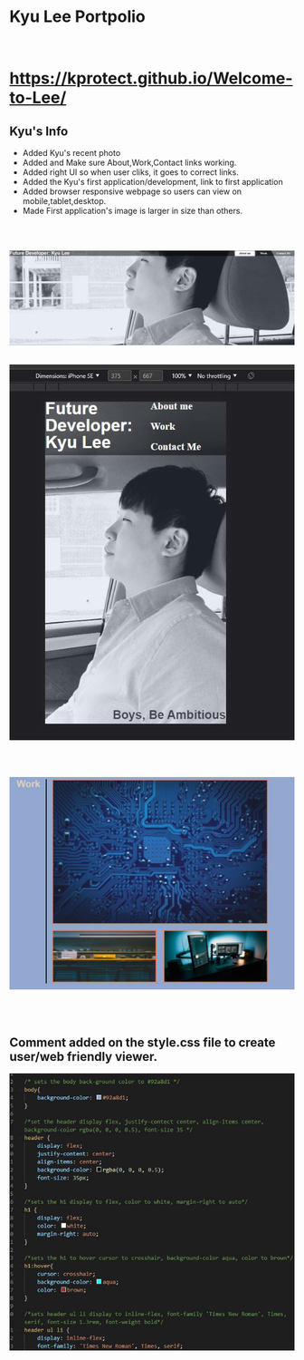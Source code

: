 # Kyu Lee Portpolio
<br>

# https://kprotect.github.io/Welcome-to-Lee/

## Kyu's Info
* Added Kyu's recent photo
* Added and Make sure About,Work,Contact links working.
* Added right UI so when user cliks, it goes to correct links.
* Added the Kyu's first application/development, link to first application
* Added browser responsive webpage so users can view on mobile,tablet,desktop.
* Made First application's image is larger in size than others.

<br>
<br>


![Main](https://github.com/kProtect/Welcome-to-Lee/blob/main/img/Main.JPG?raw=true)
<br>
<br>


![Responsive](https://github.com/kProtect/Welcome-to-Lee/blob/main/img/Responsive.JPG?raw=true)


<br>
<br>

![First Application Img](https://github.com/kProtect/Welcome-to-Lee/blob/main/img/First%20application%20img.JPG?raw=true)


<br>
<br>


## Comment added on the style.css file to create user/web friendly viewer.

![Comment](https://github.com/kProtect/Welcome-to-Lee/blob/main/img/commnet.JPG?raw=true)


<br>
